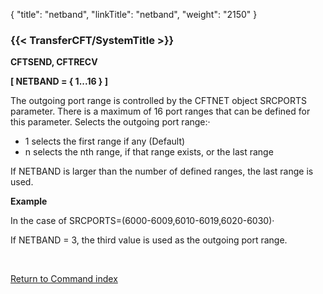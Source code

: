 {
    "title": "netband",
    "linkTitle": "netband",
    "weight": "2150"
}<span id="netband"></span>

### {{< TransferCFT/SystemTitle  >}}

****CFTSEND, CFTRECV****

****\[ NETBAND = { 1...16 } \]****

The outgoing port range is controlled by the CFTNET object SRCPORTS
parameter. There is a maximum of 16 port ranges that can be defined for
this parameter. Selects the outgoing port range:·

- 1 selects the first
    range if any (Default)
- n selects the nth
    range, if that range exists, or the last range

If NETBAND is larger than the number of defined ranges, the last range is used.

****Example****

In the case of SRCPORTS=(6000-6009,6010-6019,6020-6030)·

If NETBAND = 3, the third value is used as the outgoing port range.

 

[Return to Command index](../../)

 
